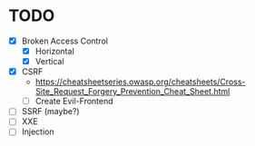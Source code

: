 # TODO

-   [x] Broken Access Control
    -   [x] Horizontal
    -   [x] Vertical
-   [x] CSRF
    -   <https://cheatsheetseries.owasp.org/cheatsheets/Cross-Site_Request_Forgery_Prevention_Cheat_Sheet.html>
    -   [ ] Create Evil-Frontend
-   [ ] SSRF (maybe?)
-   [ ] XXE
-   [ ] Injection
